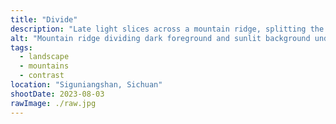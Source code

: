 ```yaml
---
title: "Divide"
description: "Late light slices across a mountain ridge, splitting the scene between shadowed valley and glowing peaks."
alt: "Mountain ridge dividing dark foreground and sunlit background under a hazy sky."
tags:
  - landscape
  - mountains
  - contrast
location: "Siguniangshan, Sichuan"
shootDate: 2023-08-03
rawImage: ./raw.jpg
---
```

